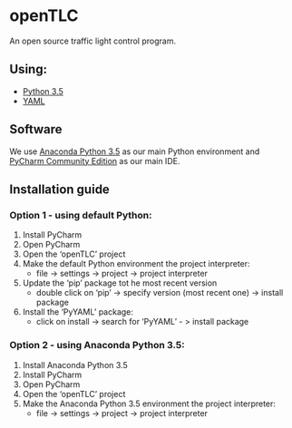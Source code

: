 # openTLC
An open source traffic light control program.

## Using:
- [Python 3.5](https://www.python.org/)
- [YAML](http://www.yaml.org/start.html)

## Software
We use [Anaconda Python 3.5](https://www.continuum.io/downloads#windows) as our main Python environment and [PyCharm Community Edition](https://www.jetbrains.com/pycharm/download/download-thanks.html?platform=windows&code=PCC) as our main IDE.

## Installation guide
### Option 1 - using default Python:
1. Install PyCharm
2. Open PyCharm
3. Open the ‘openTLC’ project
4. Make the default Python environment the project interpreter:
   * file -> settings -> project -> project interpreter
5. Update the ‘pip’ package tot he most recent version
   * double click on ‘pip’ -> specify version (most recent one) -> install package
6. Install the ‘PyYAML’ package:
   * click on install -> search for ‘PyYAML’ - > install package

### Option 2 - using Anaconda Python 3.5:
1. Install Anaconda Python 3.5
2. Install PyCharm
3. Open PyCharm
4. Open the ‘openTLC’ project
5. Make the Anaconda Python 3.5 environment the project interpreter:
   * file -> settings -> project -> project interpreter
